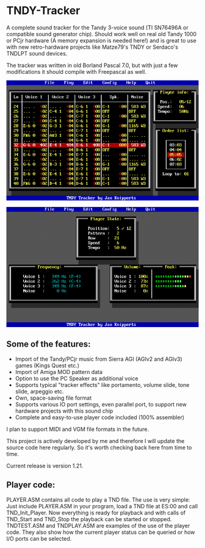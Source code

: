 # TNDY-Tracker
A complete sound tracker for the Tandy 3-voice sound (TI SN76496A or compatible sound generator chip).
Should work well on real old Tandy 1000 or PCjr hardware (A memory expansion is needed here!) and is great to use with
new retro-hardware projects like Matze79's TNDY or Serdaco's TNDLPT sound devices. 

The tracker was written in old Borland Pascal 7.0, but with just a few modifications it should compile with Freepascal as well.

![Alt text](https://github.com/JKnipperts/TNDY-Tracker/blob/master/Images/TNDY_playing_ptn.png?raw=true "TNDY Tracker playing")

![Alt text](https://github.com/JKnipperts/TNDY-Tracker/blob/master/Images/TNDY_playing.png?raw=true "TNDY Tracker alternative player screen")

## Some of the features:
- Import of the Tandy/PCjr music from Sierra AGI (AGIv2 and AGIv3) games (Kings Quest etc.)
- Import of Amiga MOD pattern data
- Option to use the PC Speaker as additional voice 
- Supports typical "tracker effects" like portamento, volume slide, tone slide, arpeggio etc.
- Own, space-saving file format
- Supports various IO port settings, even parallel port, to support new hardware projects with this sound chip
- Complete and easy-to-use player code included (100% assembler)

I plan to support MIDI and VGM file formats in the future. 

This project is actively developed by me and therefore I will update the source code here regularly.
So it's worth checking back here from time to time.

Current release is version 1.21.

## Player code:
PLAYER.ASM contains all code to play a TND file. The use is very simple: Just include PLAYER.ASM in your program, 
load a TND file at ES:00 and call TND_Init_Player.
Now everything is ready for playback and with calls of TND_Start and TND_Stop the playback can be started or stopped.
TNDTEST.ASM and TNDPLAY.ASM are examples of the use of the player code. They also show how the current player status 
can be queried or how I/O ports can be selected.

